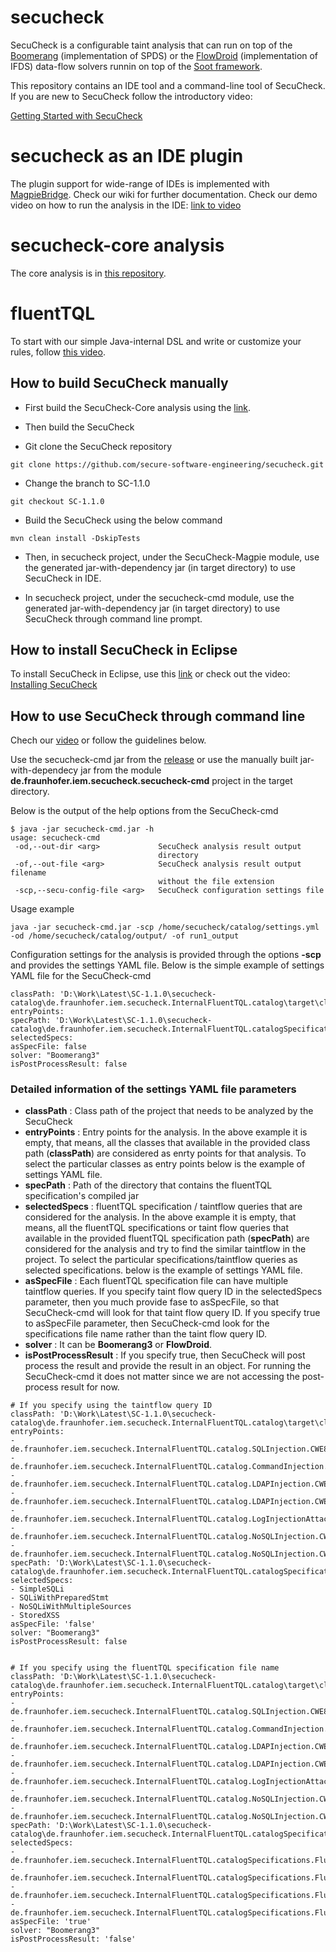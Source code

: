 # secucheck

SecuCheck is a configurable taint analysis that can run on top of the [Boomerang](https://github.com/CodeShield-Security/SPDS) (implementation of SPDS) or the [FlowDroid](https://github.com/secure-software-engineering/FlowDroid) (implementation of IFDS) data-flow solvers runnin on top of the [Soot framework](https://github.com/soot-oss/soot). 

This repository contains an IDE tool and a command-line tool of SecuCheck. 
If you are new to SecuCheck follow the introductory video:

[Getting Started with SecuCheck](https://www.youtube.com/embed/3ivgsibOmXo)


# secucheck as an IDE plugin
The plugin support for wide-range of IDEs is implemented with [MagpieBridge](https://github.com/MagpieBridge/MagpieBridge). Check our wiki for further documentation. 
Check our demo video on how to run the analysis in the IDE: [link to video](https://www.youtube.com/watch?v=6_GYxLu5Ay4)

# secucheck-core analysis
The core analysis is in [this repository](https://github.com/secure-software-engineering/secucheck-core). 

# fluentTQL
To start with our simple Java-internal DSL and write or customize your rules, follow [this video](https://www.youtube.com/watch?v=EJj5AxwEzAw). 

## How to build SecuCheck manually

* First build the SecuCheck-Core analysis using the [link](https://github.com/secure-software-engineering/secucheck-core/tree/SCC-1.1.0#how-to-build-secucheck-core-manually).

* Then build the SecuCheck
* Git clone the SecuCheck repository

````shell
git clone https://github.com/secure-software-engineering/secucheck.git
````

* Change the branch to SC-1.1.0

````shell
git checkout SC-1.1.0
````

* Build the SecuCheck using the below command

````shell
mvn clean install -DskipTests
````

* Then, in secucheck project, under the SecuCheck-Magpie module, use the generated jar-with-dependency jar (in target directory) to use SecuCheck in IDE.

* In secucheck project, under the secucheck-cmd module, use the generated jar-with-dependency jar (in target directory) to use SecuCheck through command line prompt.

## How to install SecuCheck in Eclipse

To install SecuCheck in Eclipse, use this [link](https://github.com/secure-software-engineering/secucheck/wiki/Use-SecuCheck-in-Eclipse-IDE.) or check out the video: [Installing SecuCheck](https://www.youtube.com/watch?v=1GM29GFMH4A)


## How to use SecuCheck through command line

Chech our [video](https://www.youtube.com/watch?v=c3V3zP5UY8U) or follow the guidelines below. 

Use the secucheck-cmd jar from the [release](https://github.com/secure-software-engineering/secucheck/releases/tag/SC-1.1.0) or use the manually built jar-with-dependecy jar from the module **de.fraunhofer.iem.secucheck.secucheck-cmd** project in the target directory.

Below is the output of the help options from the SecuCheck-cmd

````shell
$ java -jar secucheck-cmd.jar -h
usage: secucheck-cmd
 -od,--out-dir <arg>             SecuCheck analysis result output
                                 directory
 -of,--out-file <arg>            SecuCheck analysis result output filename
                                 without the file extension
 -scp,--secu-config-file <arg>   SecuCheck configuration settings file
````

Usage example 
````shell
java -jar secucheck-cmd.jar -scp /home/secucheck/catalog/settings.yml -od /home/secucheck/catalog/output/ -of run1_output
````

Configuration settings for the analysis is provided through the options **-scp** and provides the settings YAML file. Below is the simple example of settings YAML file for the SecuCheck-cmd

````shell
classPath: 'D:\Work\Latest\SC-1.1.0\secucheck-catalog\de.fraunhofer.iem.secucheck.InternalFluentTQL.catalog\target\classes'
entryPoints:
specPath: 'D:\Work\Latest\SC-1.1.0\secucheck-catalog\de.fraunhofer.iem.secucheck.InternalFluentTQL.catalogSpecifications\target'
selectedSpecs:
asSpecFile: false
solver: "Boomerang3"
isPostProcessResult: false
````

### Detailed information of the settings YAML file parameters
* **classPath** : Class path of the project that needs to be analyzed by the SecuCheck
* **entryPoints** : Entry points for the analysis. In the above example it is empty, that means, all the classes that available in the provided class path (**classPath**) are considered as enrty points for that analysis. To select the particular classes as entry points below is the example of settings YAML file.
* **specPath** : Path of the directory that contains the fluentTQL specification's compiled jar
* **selectedSpecs** : fluentTQL specification / taintflow queries that are considered for the analysis. In the above example it is empty, that means, all the fluentTQL specifications or taint flow queries that available in the provided fluentTQL specification path (**specPath**) are considered for the analysis and try to find the similar taintflow in the project. To select the particular specifications/taintflow queries as selected specifications. below is the example of settings YAML file.
* **asSpecFile** : Each fluentTQL specification file can have multiple taintflow queries. If you specify taint flow query ID in the selectedSpecs parameter, then you much provide fase to asSpecFile, so that SecuCheck-cmd will look for that taint flow query ID. If you specify true to asSpecFile parameter, then SecuCheck-cmd look for the specifications file name rather than the taint flow query ID.
* **solver** : It can be **Boomerang3** or **FlowDroid**.
* **isPostProcessResult** : If you specify true, then SecuCheck will post process the result and provide the result in an object. For running the SecuCheck-cmd it does not matter since we are not accessing the post-process result for now.

````shell
# If you specify using the taintflow query ID
classPath: 'D:\Work\Latest\SC-1.1.0\secucheck-catalog\de.fraunhofer.iem.secucheck.InternalFluentTQL.catalog\target\classes'
entryPoints:
- de.fraunhofer.iem.secucheck.InternalFluentTQL.catalog.SQLInjection.CWE89.SimpleSQLInjection
- de.fraunhofer.iem.secucheck.InternalFluentTQL.catalog.CommandInjection.CWE77.CommandInjection
- de.fraunhofer.iem.secucheck.InternalFluentTQL.catalog.LDAPInjection.CWE90.LdapInjection
- de.fraunhofer.iem.secucheck.InternalFluentTQL.catalog.LDAPInjection.CWE90.LDAPServerUtils
- de.fraunhofer.iem.secucheck.InternalFluentTQL.catalog.LogInjectionAttack.CWE117.LogInjection
- de.fraunhofer.iem.secucheck.InternalFluentTQL.catalog.NoSQLInjection.CWE943.NoSQLInjectionInSpringBoot
- de.fraunhofer.iem.secucheck.InternalFluentTQL.catalog.NoSQLInjection.CWE943.NoSQLInjectionWithTwoSources
specPath: 'D:\Work\Latest\SC-1.1.0\secucheck-catalog\de.fraunhofer.iem.secucheck.InternalFluentTQL.catalogSpecifications\target'
selectedSpecs:
- SimpleSQLi
- SQLiWithPreparedStmt
- NoSQLiWithMultipleSources
- StoredXSS
asSpecFile: 'false'
solver: "Boomerang3"
isPostProcessResult: false


# If you specify using the fluentTQL specification file name
classPath: 'D:\Work\Latest\SC-1.1.0\secucheck-catalog\de.fraunhofer.iem.secucheck.InternalFluentTQL.catalog\target\classes'
entryPoints:
- de.fraunhofer.iem.secucheck.InternalFluentTQL.catalog.SQLInjection.CWE89.SimpleSQLInjection
- de.fraunhofer.iem.secucheck.InternalFluentTQL.catalog.CommandInjection.CWE77.CommandInjection
- de.fraunhofer.iem.secucheck.InternalFluentTQL.catalog.LDAPInjection.CWE90.LdapInjection
- de.fraunhofer.iem.secucheck.InternalFluentTQL.catalog.LDAPInjection.CWE90.LDAPServerUtils
- de.fraunhofer.iem.secucheck.InternalFluentTQL.catalog.LogInjectionAttack.CWE117.LogInjection
- de.fraunhofer.iem.secucheck.InternalFluentTQL.catalog.NoSQLInjection.CWE943.NoSQLInjectionInSpringBoot
- de.fraunhofer.iem.secucheck.InternalFluentTQL.catalog.NoSQLInjection.CWE943.NoSQLInjectionWithTwoSources
specPath: 'D:\Work\Latest\SC-1.1.0\secucheck-catalog\de.fraunhofer.iem.secucheck.InternalFluentTQL.catalogSpecifications\target'
selectedSpecs:
- de.fraunhofer.iem.secucheck.InternalFluentTQL.catalogSpecifications.FluentTQLSpecifications.SQLInjection.CWE89.SimpleSQLInjectionSpec
- de.fraunhofer.iem.secucheck.InternalFluentTQL.catalogSpecifications.FluentTQLSpecifications.SQLInjection.CWE89.SQLiWithPreparedStatementsSpec
- de.fraunhofer.iem.secucheck.InternalFluentTQL.catalogSpecifications.FluentTQLSpecifications.NoSQLInjection.CWE943.NoSQLInjectionWithMultipleSources
- de.fraunhofer.iem.secucheck.InternalFluentTQL.catalogSpecifications.FluentTQLSpecifications.XSS.CWE79.StoredXSSSpec 
asSpecFile: 'true'
solver: "Boomerang3"
isPostProcessResult: 'false'
````
